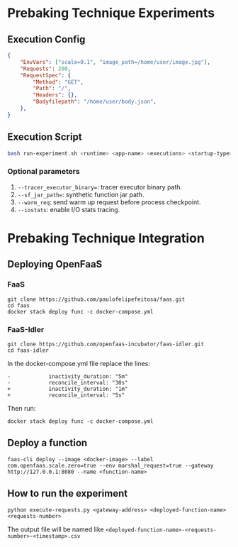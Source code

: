 # Prebaking Technique Experiments

## Execution Config
``` json
{
    "EnvVars": ["scale=0.1", "image_path=/home/user/image.jpg"],
    "Requests": 200,
    "RequestSpec": {
        "Method": "GET",
        "Path": "/",
        "Headers": {},
        "Bodyfilepath": "/home/user/body.json",
    },
}
```

## Execution Script

``` bash
bash run-experiment.sh <runtime> <app-name> <executions> <startup-type> <execution-config>
```

### Optional parameters
1. `--tracer_executor_binary=`: tracer executor binary path.
2. `--sf_jar_path=`: synthetic function jar path.
3. `--warm_req`: send warm up request before process checkpoint.
4. `--iostats`: enable I/O stats tracing.

# Prebaking Technique Integration

## Deploying OpenFaaS

### FaaS

```
git clone https://github.com/paulofelipefeitosa/faas.git
cd faas
docker stack deploy func -c docker-compose.yml
```

### FaaS-Idler

```
git clone https://github.com/openfaas-incubator/faas-idler.git
cd faas-idler
```

In the docker-compose.yml file replace the lines:
```
-            inactivity_duration: "5m"
-            reconcile_interval: "30s"
+            inactivity_duration: "1m"
+            reconcile_interval: "5s"
```

Then run:
```
docker stack deploy func -c docker-compose.yml
```

## Deploy a function

```
faas-cli deploy --image <docker-image> --label com.openfaas.scale.zero=true --env marshal_request=true --gateway http://127.0.0.1:8080 --name <function-name>
```

## How to run the experiment

```
python execute-requests.py <gateway-address> <deployed-function-name> <requests-number>
```

The output file will be named like `<deployed-function-name>-<requests-number>-<timestamp>.csv`
